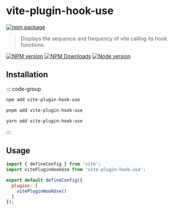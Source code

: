 # vite-plugin-hook-use

[![npm package](https://nodei.co/npm/vite-plugin-hook-use.png?downloads=true&downloadRank=true&stars=true)](https://www.npmjs.com/package/vite-plugin-hook-use)

> Displays the sequence and frequency of vite calling its hook functions.

[![NPM version](https://img.shields.io/npm/v/vite-plugin-hook-use.svg?style=flat)](https://npmjs.org/package/vite-plugin-hook-use)
[![NPM Downloads](https://img.shields.io/npm/dm/vite-plugin-hook-use.svg?style=flat)](https://npmjs.org/package/vite-plugin-hook-use)
[![Node version](https://img.shields.io/node/v/vite-plugin-hook-use.svg?style=flat)](https://npmjs.org/package/vite-plugin-hook-use)

## Installation

::: code-group

```bash [npm]
npm add vite-plugin-hook-use
```
```bash [pnpm]
pnpm add vite-plugin-hook-use
```
```bash [yarn]
yarn add vite-plugin-hook-use
```

:::

## Usage

```js
import { defineConfig } from 'vite';
import vitePluginHookUse from 'vite-plugin-hook-use';

export default defineConfig({
  plugins: [
    vitePluginHookUse()
  ]
});
```

